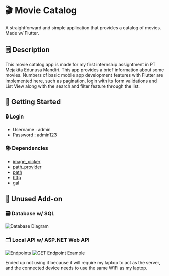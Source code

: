 # 🎬 Movie Catalog

A straightforward and simple application that provides a catalog of movies. 
Made w/ Flutter.

## 🗒️ Description
This movie catalog app is made for my first internship assigntment in PT Mejakita Edunusa Mandiri. This app provides a brief information about some movies. Numbers of basic mobile app development features with Flutter are implemented here, such as pagination, login with its form validations and List View along with the search and filter feature through the list.

## 🔰 Getting Started

### 🔒 Login

* Username : admin
* Password : admin123

### 📚 Dependencies

* [image_picker](https://pub.dev/packages/image_picker)
* [path_provider](https://pub.dev/packages/path_provider)
* [path](https://pub.dev/packages/path)
* [http](https://pub.dev/packages/http)
* [gal](https://pub.dev/packages/gal)

## 🚩 Unused Add-on

### 🗃️ Database w/ SQL
![Database Diagram](https://github.com/user-attachments/assets/4a1c4e7d-9ff5-47dc-9308-98c1d5765090)

### 🗂️ Local API w/ ASP.NET Web API
![Endpoints](https://github.com/user-attachments/assets/a0bc384b-4465-48bc-96a5-93070ea3df74)
![GET Endpoint Example](https://github.com/user-attachments/assets/9d5f5956-f2f7-4685-85c8-6c740a266896)

Ended up not using it because it will require my laptop to act as the server, and the connected device needs to use the same WiFi as my laptop.  
